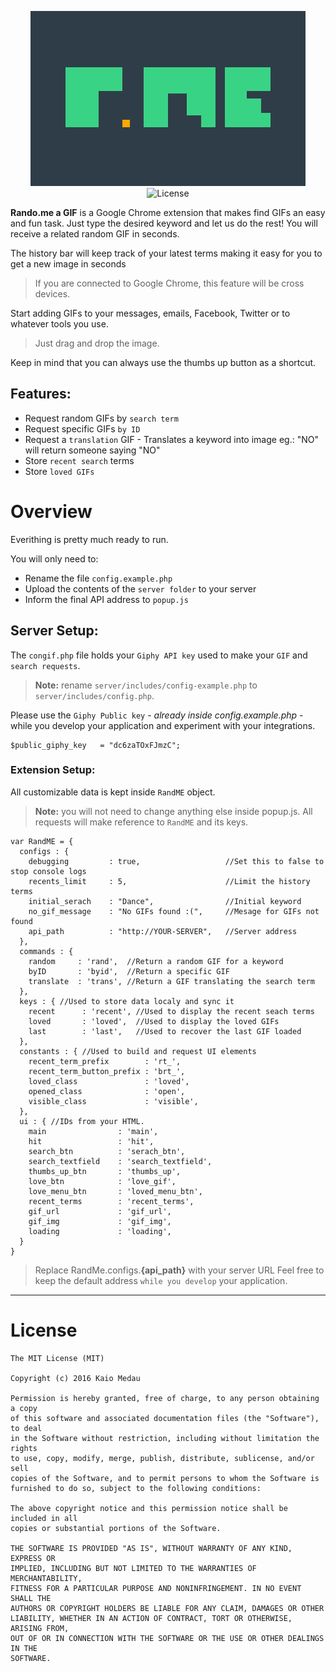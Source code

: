 <p align="center">
   <img src="https://raw.githubusercontent.com/kaiomedau/rando-me/master/google-chrome/layout/Chrome-Store/store_rando_tile_440.png" alt="Rando.me a GIF" /><br/>
   <img alt="License" src="https://img.shields.io/badge/license-MIT-blue.svg" />
</p>

**Rando.me a GIF** is a Google Chrome extension that makes find GIFs an easy and fun task. Just type the desired keyword and let us do the rest! You will receive a related random GIF in seconds.

The history bar will keep track of your latest terms making it easy for you to get a new image in seconds
> If you are connected to Google Chrome, this feature will be cross devices.

Start adding GIFs to your messages, emails, Facebook, Twitter or to whatever tools you use.
> Just drag and drop the image.

Keep in mind that you can always use the thumbs up button as a shortcut.

## Features:
- Request random GIFs by `search term`
- Request specific GIFs `by ID`
- Request a `translation` GIF - Translates a keyword into image eg.: "NO" will return someone saying "NO"
- Store `recent search` terms
- Store `loved GIFs`


# Overview
Everithing is pretty much ready to run.

You will only need to:
- Rename the file `config.example.php`
- Upload the contents of the `server folder` to your server
- Inform the final API address to `popup.js`


## Server Setup:
The `congif.php` file holds your `Giphy API key` used to make your `GIF` and `search requests`.
> **Note:** rename `server/includes/config-example.php` to `server/includes/config.php`.

Please use the `Giphy Public key` - *already inside config.example.php* - while you develop your application and experiment with your integrations.

```
$public_giphy_key   = "dc6zaTOxFJmzC";
```


### Extension Setup:
All customizable data is kept inside `RandME` object.
> **Note:** you will not need to change anything else inside popup.js. All requests will make reference to `RandME` and its keys.

```
var RandME = {
  configs : {
    debugging         : true,                   //Set this to false to stop console logs
    recents_limit     : 5,                      //Limit the history terms
    initial_serach    : "Dance",                //Initial keyword
    no_gif_message    : "No GIFs found :(",     //Mesage for GIFs not found
    api_path          : "http://YOUR-SERVER",   //Server address
  },
  commands : {
    random     : 'rand',  //Return a random GIF for a keyword
    byID       : 'byid',  //Return a specific GIF
    translate  : 'trans', //Return a GIF translating the search term
  },
  keys : { //Used to store data localy and sync it
    recent      : 'recent', //Used to display the recent seach terms
    loved       : 'loved',  //Used to display the loved GIFs
    last        : 'last',   //Used to recover the last GIF loaded
  },
  constants : { //Used to build and request UI elements
    recent_term_prefix        : 'rt_',
    recent_term_button_prefix : 'brt_',
    loved_class               : 'loved',
    opened_class              : 'open',
    visible_class             : 'visible',
  },
  ui : { //IDs from your HTML.
    main                : 'main',
    hit                 : 'hit',
    search_btn          : 'serach_btn',
    search_textfield    : 'search_textfield',
    thumbs_up_btn       : 'thumbs_up',
    love_btn            : 'love_gif',
    love_menu_btn       : 'loved_menu_btn',
    recent_terms        : 'recent_terms',
    gif_url             : 'gif_url',
    gif_img             : 'gif_img',
    loading             : 'loading',
  }
}
```

> Replace RandMe.configs.**{api_path}** with your server URL
Feel free to keep the default address `while you develop` your application.


----

# License

```
The MIT License (MIT)

Copyright (c) 2016 Kaio Medau

Permission is hereby granted, free of charge, to any person obtaining a copy
of this software and associated documentation files (the "Software"), to deal
in the Software without restriction, including without limitation the rights
to use, copy, modify, merge, publish, distribute, sublicense, and/or sell
copies of the Software, and to permit persons to whom the Software is
furnished to do so, subject to the following conditions:

The above copyright notice and this permission notice shall be included in all
copies or substantial portions of the Software.

THE SOFTWARE IS PROVIDED "AS IS", WITHOUT WARRANTY OF ANY KIND, EXPRESS OR
IMPLIED, INCLUDING BUT NOT LIMITED TO THE WARRANTIES OF MERCHANTABILITY,
FITNESS FOR A PARTICULAR PURPOSE AND NONINFRINGEMENT. IN NO EVENT SHALL THE
AUTHORS OR COPYRIGHT HOLDERS BE LIABLE FOR ANY CLAIM, DAMAGES OR OTHER
LIABILITY, WHETHER IN AN ACTION OF CONTRACT, TORT OR OTHERWISE, ARISING FROM,
OUT OF OR IN CONNECTION WITH THE SOFTWARE OR THE USE OR OTHER DEALINGS IN THE
SOFTWARE.
```
